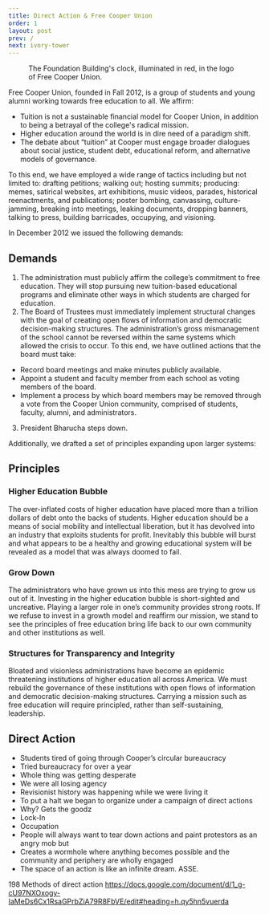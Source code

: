 ```yaml
---
title: Direct Action & Free Cooper Union
order: 1
layout: post
prev: /
next: ivory-tower
---
```


<figure class="pull-right">
	<img src="{{site.baseurl}}/img/logo.png" alt="">
	<figcaption>The Foundation Building's clock, illuminated in red, in the logo of Free Cooper Union.</figcaption>
</figure>

Free Cooper Union, founded in Fall 2012, is a group of students and young alumni working towards free education to all. We affirm:

- Tuition is not a sustainable financial model for Cooper Union, in addition to being a betrayal of the college's radical mission.
- Higher education around the world is in dire need of a paradigm shift. 
- The debate about “tuition” at Cooper must engage broader dialogues about social justice, student debt, educational reform, and alternative models of governance. 

<p class="okhover">To this end, we have employed a wide range of tactics including but not limited to: <span data-okimage="{{site.baseurl}}/img/da-fcu-hover/drafting-petitions.jpg">drafting petitions</span>; <span data-okimage="{{site.baseurl}}/img/da-fcu-hover/walking-out.jpg">walking out</span>; <span data-okimage="{{site.baseurl}}/img/da-fcu-hover/hosting-summits.jpg">hosting summits</span>; producing: <span data-okimage="{{site.baseurl}}/img/da-fcu-hover/memes.jpg">memes</span>, <span data-okimage="{{site.baseurl}}/img/da-fcu-hover/satirical-websites.png">satirical websites</span>, <span data-okimage="{{site.baseurl}}/img/da-fcu-hover/art-exhibitions.jpg">art exhibitions</span>, <span data-okimage="{{site.baseurl}}/img/da-fcu-hover/music-videos.jpg">music videos</span>, <span data-okimage="{{site.baseurl}}/img/da-fcu-hover/parades.png">parades</span>, <span data-okimage="{{site.baseurl}}/img/da-fcu-hover/historical-reenactments.jpg">historical reenactments</span>, and <span data-okimage="{{site.baseurl}}/img/da-fcu-hover/publications.jpg">publications</span>; <span data-okimage="{{site.baseurl}}/img/da-fcu-hover/poster-bombing.jpg">poster bombing</span>, <span data-okimage="{{site.baseurl}}/img/da-fcu-hover/canvassing.jpg">canvassing</span>, <span data-okimage="{{site.baseurl}}/img/da-fcu-hover/culture-jamming.jpg">culture-jamming</span>, <span data-okimage="{{site.baseurl}}/img/da-fcu-hover/breaking-into-meetings.jpg">breaking into meetings</span>, <span data-okimage="{{site.baseurl}}/img/da-fcu-hover/leaking-documents.jpg">leaking documents</span>, <span data-okimage="{{site.baseurl}}/img/da-fcu-hover/dropping-banners.jpg">dropping banners</span>, <span data-okimage="{{site.baseurl}}/img/da-fcu-hover/talking-to-press.jpg">talking to press</span>, <span data-okimage="{{site.baseurl}}/img/da-fcu-hover/building-barricades.jpg">building barricades</span>, <span data-okimage="{{site.baseurl}}/img/da-fcu-hover/occupying.jpg">occupying</span>, and <span data-okimage="{{site.baseurl}}/img/da-fcu-hover/visioning.jpg">visioning</span>.</p>

In December 2012 we issued the following demands:

## Demands

1. The administration must publicly affirm the college’s commitment to free education. They will stop pursuing new tuition-based educational programs and eliminate other ways in which students are charged for education.
2. The Board of Trustees must immediately implement structural changes with the goal of creating open flows of information and democratic decision-making structures. The administration’s gross mismanagement of the school cannot be reversed within the same systems which allowed the crisis to occur. To this end, we have outlined actions that the board must take:
  - Record board meetings and make minutes publicly available.
  - Appoint a student and faculty member from each school as voting members of the board.
  - Implement a process by which board members may be removed through a vote from the Cooper Union community, comprised of students, faculty, alumni, and administrators.
3. President Bharucha steps down.


Additionally, we drafted a set of principles expanding upon larger systems:

## Principles

### Higher Education Bubble

The over-inflated costs of higher education have placed more than a trillion dollars of debt onto the backs of students. Higher education should be a means of social mobility and intellectual liberation, but it has devolved into an industry that exploits students for profit. Inevitably this bubble will burst and what appears to be a healthy and growing educational system will be revealed as a model that was always doomed to fail.

### Grow Down

The administrators who have grown us into this mess are trying to grow us out of it. Investing in the higher education bubble is short-sighted and uncreative. Playing a larger role in one’s community provides strong roots. If we refuse to invest in a growth model and reaffirm our mission, we stand to see the principles of free education bring life back to our own community and other institutions as well.

### Structures for Transparency and Integrity

Bloated and visionless administrations have become an epidemic threatening institutions of higher education all across America. We must rebuild the governance of these institutions with open flows of information and democratic decision-making structures. Carrying a mission such as free education will require principled, rather than self-sustaining, leadership.

## Direct Action

- Students tired of going through Cooper’s circular bureaucracy
- Tried bureaucracy for over a year
- Whole thing was getting desperate
- We were all losing agency
- Revisionist history was happening while we were living it
- To put a halt we began to organize under a campaign of direct actions
- Why? Gets the goodz
- Lock-In
- Occupation
- People will always want to tear down actions and paint protestors as an angry mob but
- Creates a wormhole where anything becomes possible and the community and periphery are wholly engaged
- The space of an action is like an infinite dream. ASSE.

198 Methods of direct action https://docs.google.com/document/d/1_g-cU97NXOxogy-IaMeDs6Cx1RsaGPrbZiA79R8FbVE/edit#heading=h.qy5hn5vuerda